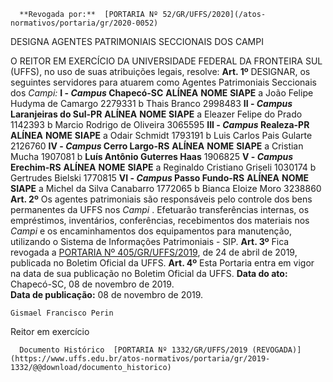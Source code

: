       **Revogada por:**  [PORTARIA Nº 52/GR/UFFS/2020](/atos-normativos/portaria/gr/2020-0052) 

   DESIGNA AGENTES PATRIMONIAIS SECCIONAIS DOS CAMPI  

 O REITOR EM EXERCÍCIO DA UNIVERSIDADE FEDERAL DA FRONTEIRA SUL (UFFS), no uso de suas atribuições legais, resolve:   **Art. 1º**  DESIGNAR, os seguintes servidores para atuarem como Agentes Patrimoniais Seccionais dos *Campi:* **I - *Campus*  Chapecó-SC**     **ALÍNEA**   **NOME**   **SIAPE**     a   João Felipe Hudyma de Camargo   2279331     b   Thais Branco   2998483     **II - *Campus*  Laranjeiras do Sul-PR**     **ALÍNEA**   **NOME**   **SIAPE**     a   Eleazer Felipe do Prado   1142393     b   Marcio Rodrigo de Oliveira   3065595     **III - *Campus*  Realeza-PR**     **ALÍNEA**   **NOME**   **SIAPE**     a   Odair Schmidt   1793191     b   Luis Carlos Pais Gularte   2126760     **IV - *Campus*  Cerro Largo-RS**     **ALÍNEA**   **NOME**   **SIAPE**     a   Cristian Mucha   1907081     b   **Luís Antônio Guterres Haas**   1906825     **V - *Campus*  Erechim-RS**     **ALÍNEA**   **NOME**   **SIAPE**     a   Reginaldo Cristiano Griseli   1030174     b   Gertrudes Bielski   1770815     **VI - *Campus*  Passo Fundo-RS**     **ALÍNEA**   **NOME**   **SIAPE**     a   Michel da Silva Canabarro   1772065     b   Bianca Eloize Moro   3238860       **Art. 2º**  Os agentes patrimoniais são responsáveis pelo controle dos bens permanentes da UFFS nos *Campi* . Efetuarão transferências internas, os empréstimos, inventários, conferências, recebimentos dos materiais nos *Campi*  e os encaminhamentos dos equipamentos para manutenção, utilizando o Sistema de Informações Patrimoniais - SIP.   **Art. 3º**  Fica revogada a [PORTARIA Nº 405/GR/UFFS/2019](https://www.uffs.edu.br/atos-normativos/portaria/gr/2019-0405), de 24 de abril de 2019, publicada no Boletim Oficial da UFFS.   **Art. 4º**  Esta Portaria entra em vigor na data de sua publicação no Boletim Oficial da UFFS.      **Data do ato:** Chapecó-SC, 08 de novembro de 2019.   
 **Data de publicação:**  08 de novembro de 2019. 

    Gismael Francisco Perin   
 Reitor em exercício 

      Documento Histórico  [PORTARIA Nº 1332/GR/UFFS/2019 (REVOGADA)](https://www.uffs.edu.br/atos-normativos/portaria/gr/2019-1332/@@download/documento_historico)     
      